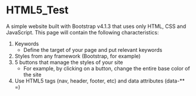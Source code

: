 # HTML5_Test
A simple website built with Bootstrap v4.1.3 that uses only HTML, CSS and JavaScript.
This page will contain the following characteristics:

1.	Keywords
    -	Define the target of your page and put relevant keywords
2.  Styles from any framework (Bootstrap, for example)
3.  5 buttons that manage the styles of your site
    - For example, by clicking on a button, change the entire base color of the site
4.  Use HTML5 tags (nav, header, footer, etc) and data attributes (data-** =)
